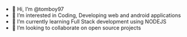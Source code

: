 - 👋 Hi, I’m @tomboy97
- 👀 I’m interested in Coding, Developing web and android applications
- 🌱 I’m currently learning Full Stack development using NODEJS
- 💞️ I’m looking to collaborate on open source projects

<!---
tomboy97/tomboy97 is a ✨ special ✨ repository because its `README.md` (this file) appears on your GitHub profile.
You can click the Preview link to take a look at your changes.
--->
